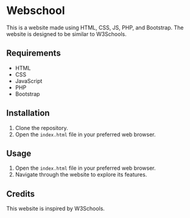 # Webschool

This is a website made using HTML, CSS, JS, PHP, and Bootstrap. The website is designed to be similar to W3Schools.

## Requirements

- HTML
- CSS
- JavaScript
- PHP
- Bootstrap

## Installation

1. Clone the repository.
2. Open the `index.html` file in your preferred web browser.

## Usage

1. Open the `index.html` file in your preferred web browser.
2. Navigate through the website to explore its features.

## Credits

This website is inspired by W3Schools.

